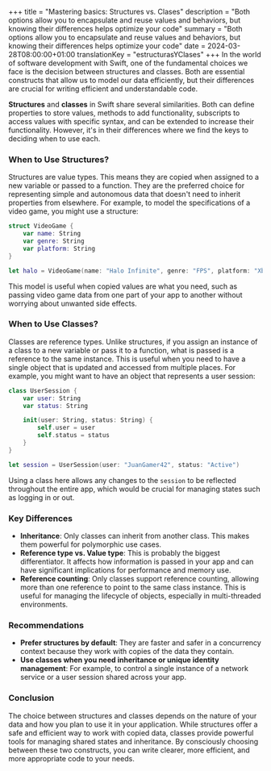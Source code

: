 +++
title = "Mastering basics: Structures vs. Clases"
description = "Both options allow you to encapsulate and reuse values and behaviors, but knowing their differences helps optimize your code"
summary = "Both options allow you to encapsulate and reuse values and behaviors, but knowing their differences helps optimize your code"
date = 2024-03-28T08:00:00+01:00
translationKey = "estructurasYClases"
+++
In the world of software development with Swift, one of the fundamental choices we face is the decision between structures and classes. Both are essential constructs that allow us to model our data efficiently, but their differences are crucial for writing efficient and understandable code.

**Structures** and **classes** in Swift share several similarities. Both can define properties to store values, methods to add functionality, subscripts to access values with specific syntax, and can be extended to increase their functionality. However, it's in their differences where we find the keys to deciding when to use each.

### When to Use Structures?

Structures are value types. This means they are copied when assigned to a new variable or passed to a function. They are the preferred choice for representing simple and autonomous data that doesn't need to inherit properties from elsewhere. For example, to model the specifications of a video game, you might use a structure:

```swift
struct VideoGame {
    var name: String
    var genre: String
    var platform: String
}

let halo = VideoGame(name: "Halo Infinite", genre: "FPS", platform: "Xbox")
```

This model is useful when copied values are what you need, such as passing video game data from one part of your app to another without worrying about unwanted side effects.

### When to Use Classes?

Classes are reference types. Unlike structures, if you assign an instance of a class to a new variable or pass it to a function, what is passed is a reference to the same instance. This is useful when you need to have a single object that is updated and accessed from multiple places. For example, you might want to have an object that represents a user session:

```swift
class UserSession {
    var user: String
    var status: String

    init(user: String, status: String) {
        self.user = user
        self.status = status
    }
}

let session = UserSession(user: "JuanGamer42", status: "Active")
```

Using a class here allows any changes to the `session` to be reflected throughout the entire app, which would be crucial for managing states such as logging in or out.

### Key Differences

- **Inheritance**: Only classes can inherit from another class. This makes them powerful for polymorphic use cases.
- **Reference type vs. Value type**: This is probably the biggest differentiator. It affects how information is passed in your app and can have significant implications for performance and memory use.
- **Reference counting**: Only classes support reference counting, allowing more than one reference to point to the same class instance. This is useful for managing the lifecycle of objects, especially in multi-threaded environments.

### Recommendations

- **Prefer structures by default**: They are faster and safer in a concurrency context because they work with copies of the data they contain.
- **Use classes when you need inheritance or unique identity management**: For example, to control a single instance of a network service or a user session shared across your app.

### Conclusion

The choice between structures and classes depends on the nature of your data and how you plan to use it in your application. While structures offer a safe and efficient way to work with copied data, classes provide powerful tools for managing shared states and inheritance. By consciously choosing between these two constructs, you can write clearer, more efficient, and more appropriate code to your needs.